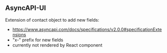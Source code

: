 ## AsyncAPI-UI


Extension of contact object to add new fields:
* https://www.asyncapi.com/docs/specifications/v2.0.0#specificationExtensions
* "x-" prefix for new fields
* currently not rendered by React component
